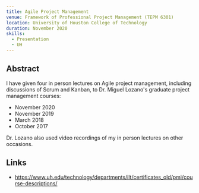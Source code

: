 ```yaml
---
title: Agile Project Management
venue: Framework of Professional Project Management (TEPM 6301)
location: University of Houston College of Technology
duration: November 2020
skills:
  - Presentation
  - UH
---
```


Abstract
-------

I have given four in person lectures on Agile project management, including discussions of Scrum and Kanban, to Dr. Miguel Lozano's graduate project management courses:
* November 2020
* November 2019
* March 2018
* October 2017

Dr. Lozano also used video recordings of my in person lectures on other occasions.


Links
----------

* <https://www.uh.edu/technology/departments/ilt/certificates_old/pmi/course-descriptions/>
